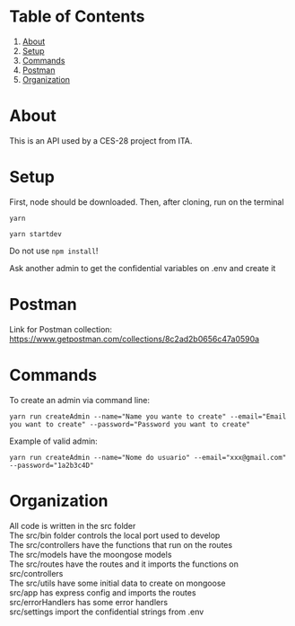 # Table of Contents

1. [About](#about)
2. [Setup](#setup)
3. [Commands](#commands)
4. [Postman](#postman)
5. [Organization](#organization)

# About

This is an API used by a CES-28 project from ITA. 

# Setup

First, node should be downloaded. Then, after cloning, 
run on the terminal 
```
yarn
```
```
yarn startdev
```
Do not use ```npm install```!

Ask another admin to get the confidential variables on .env and create it

# Postman

Link for Postman collection:
https://www.getpostman.com/collections/8c2ad2b0656c47a0590a

# Commands

To create an admin via command line:
```
yarn run createAdmin --name="Name you wante to create" --email="Email you want to create" --password="Password you want to create"
```
Example of valid admin:
```
yarn run createAdmin --name="Nome do usuario" --email="xxx@gmail.com" --password="1a2b3c4D"
```

# Organization

All code is written in the src folder <br>
The src/bin folder controls the local port used to develop <br>
The src/controllers have the functions that run on the routes <br>
The src/models have the moongose models <br>
The src/routes have the routes and it imports the functions on src/controllers <br>
The src/utils have some initial data to create on mongoose <br>
src/app has express config and imports the routes <br>
src/errorHandlers has some error handlers <br>
src/settings import the confidential strings from .env <br>

